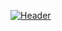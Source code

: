 [![Header](https://github.com/arslangur/arslanugur/blob/arslan/readme_header.png)](http://linkedin.com/in/-ugurarslan-)


